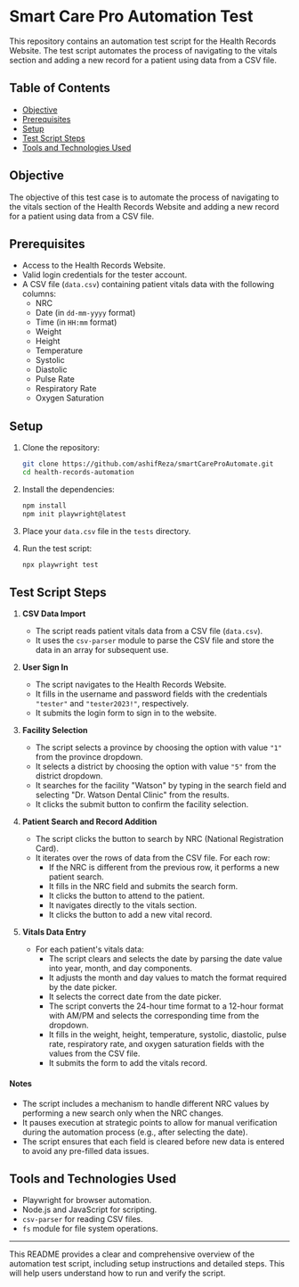 # Smart Care Pro Automation Test

This repository contains an automation test script for the Health Records Website. The test script automates the process of navigating to the vitals section and adding a new record for a patient using data from a CSV file.

## Table of Contents
- [Objective](#objective)
- [Prerequisites](#prerequisites)
- [Setup](#setup)
- [Test Script Steps](#test-script-steps)
- [Tools and Technologies Used](#tools-and-technologies-used)

## Objective
The objective of this test case is to automate the process of navigating to the vitals section of the Health Records Website and adding a new record for a patient using data from a CSV file.

## Prerequisites
- Access to the Health Records Website.
- Valid login credentials for the tester account.
- A CSV file (`data.csv`) containing patient vitals data with the following columns:
  - NRC
  - Date (in `dd-mm-yyyy` format)
  - Time (in `HH:mm` format)
  - Weight
  - Height
  - Temperature
  - Systolic
  - Diastolic
  - Pulse Rate
  - Respiratory Rate
  - Oxygen Saturation

## Setup

1. Clone the repository:
   ```sh
   git clone https://github.com/ashifReza/smartCareProAutomate.git
   cd health-records-automation
   ```

2. Install the dependencies:
   ```sh
   npm install
   npm init playwright@latest
   ```

3. Place your `data.csv` file in the `tests` directory.

4. Run the test script:
   ```sh
   npx playwright test
   ```

## Test Script Steps

1. **CSV Data Import**
   - The script reads patient vitals data from a CSV file (`data.csv`).
   - It uses the `csv-parser` module to parse the CSV file and store the data in an array for subsequent use.

2. **User Sign In**
   - The script navigates to the Health Records Website.
   - It fills in the username and password fields with the credentials `"tester"` and `"tester2023!"`, respectively.
   - It submits the login form to sign in to the website.

3. **Facility Selection**
   - The script selects a province by choosing the option with value `"1"` from the province dropdown.
   - It selects a district by choosing the option with value `"5"` from the district dropdown.
   - It searches for the facility "Watson" by typing in the search field and selecting "Dr. Watson Dental Clinic" from the results.
   - It clicks the submit button to confirm the facility selection.

4. **Patient Search and Record Addition**
   - The script clicks the button to search by NRC (National Registration Card).
   - It iterates over the rows of data from the CSV file. For each row:
     - If the NRC is different from the previous row, it performs a new patient search.
     - It fills in the NRC field and submits the search form.
     - It clicks the button to attend to the patient.
     - It navigates directly to the vitals section.
     - It clicks the button to add a new vital record.

5. **Vitals Data Entry**
   - For each patient's vitals data:
     - The script clears and selects the date by parsing the date value into year, month, and day components.
     - It adjusts the month and day values to match the format required by the date picker.
     - It selects the correct date from the date picker.
     - The script converts the 24-hour time format to a 12-hour format with AM/PM and selects the corresponding time from the dropdown.
     - It fills in the weight, height, temperature, systolic, diastolic, pulse rate, respiratory rate, and oxygen saturation fields with the values from the CSV file.
     - It submits the form to add the vitals record.

#### Notes
- The script includes a mechanism to handle different NRC values by performing a new search only when the NRC changes.
- It pauses execution at strategic points to allow for manual verification during the automation process (e.g., after selecting the date).
- The script ensures that each field is cleared before new data is entered to avoid any pre-filled data issues.

## Tools and Technologies Used
- Playwright for browser automation.
- Node.js and JavaScript for scripting.
- `csv-parser` for reading CSV files.
- `fs` module for file system operations.

---

This README provides a clear and comprehensive overview of the automation test script, including setup instructions and detailed steps. This will help users understand how to run and verify the script.
